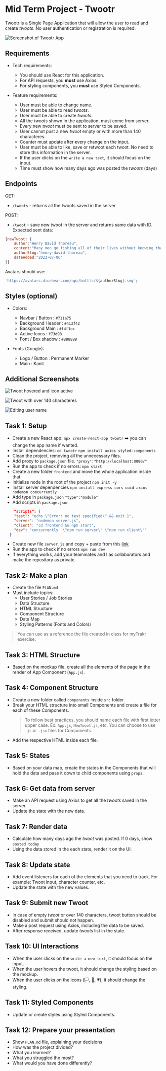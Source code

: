 # Mid Term Project - Twootr

Twootr is a Single Page Application that will allow the user to read and create _twoots_. No user authentication or registration is required.

![Screenshot of Twootr App](/frontend/public/images/screenshot1.png)

## Requirements

- Tech requirements:

  - You should use React for this application.
  - For API requests, you **must** use Axios.
  - For styling components, you **must** use Styled Components.

- Feature requirements:
  - User must be able to change name.
  - User must be able to read _twoots_.
  - User must be able to create _twoots_.
  - All the _twoots_ shown in the application, must come from server.
  - Every new _twoot_ must be sent to server to be saved.
  - User cannot post a new _twoot_ empty or with more than 140 characteres.
  - Counter must update after every change on the input.
  - User must be able to like, save or retwoot each twoot. No need to store this information in the server.
  - If the user clicks on the `write a new text`, it should focus on the input.
  - Time must show how many days ago was posted the _twoots_ (days)

## Endpoints

GET:

- `/twoots` - returns all the twoots saved in the server.

POST:

- `/twoot` - save new twoot in the server and returns same data with ID.
  Expected sent data:

```js
{newTwoot: {
    author:"Henry David Thoreau",
    content:"Many men go fishing all of their lives without knowing that it is not fish they are after.",
    authorSlug:"henry-david-thoreau",
    dateAdded:"2022-07-06"
}}
```

Avatars should use:

```js
`https://avatars.dicebear.com/api/bottts/${authorSlug}.svg`;
```

## Styles (optional)

- Colors:

  - Navbar / Button : `#711a75`
  - Background Header : `#413f42`
  - Background Main : `#f4f1ec`
  - Active Icons : `f73d93`
  - Font / Box shadow : `#888888`

- Fonts (Google):
  - Logo / Button : Permanent Marker
  - Main : Kanit

## Additional Screenshots

![Twoot hovered and icon active](/frontend/public/images/screenshot2.png)

![Twoot with over 140 characteres](/frontend/public/images/screenshot3.png)

![Editing user name](/frontend/public/images/screenshot4.png)

## Task 1: Setup

- Create a new React app:
  `npx create-react-app twootr`
  ➡️ you can change the app name if wanted.
- Install dependencies:
  `cd twootr`
  `npm install axios styled-components`
- Clean the project, removing all the unnecessary files.
- Add proxy to `package.json` file.
`"proxy":"http://localhost:8080/"`
- Run the app to check if no errors:
  `npm start`
- Create a new folder `frontend` and move the whole application inside that.
- Initialize node in the root of the project
  `npm init -y`
- Install server dependencies
  `npm install express cors uuid axios nodemon concurrently`
- Add type in `package.json`
  `"type":"module"`
- Add scripts in `package.json`
```json
    "scripts": {
    "test": "echo \"Error: no test specified\" && exit 1",
    "server": "nodemon server.js",
    "client": "cd frontend && npm start",
    "dev": "concurrently  \"npm run server\" \"npm run client\""
  }
```
- Create new file `server.js` and copy + paste from this [link](https://gist.github.com/adlascio/d0b7cf0fb62ced40d21b75264dfbe759)
- Run the app to check if no errors
  `npm run dev`
- If everything works, add your teammates and I as collaborators and make the repository as private.


## Task 2: Make a plan

- Create the file `PLAN.md`
- Must include topics:
  - User Stories / Job Stories
  - Data Structure
  - HTML Structure
  - Component Structure
  - Data Map
  - Styling Patterns (Fonts and Colors)

> You can use as a reference the file created in class for myTrakr exercise.

## Task 3: HTML Structure

- Based on the mockup file, create all the elements of the page in the render of App Component (`App.js`).

## Task 4: Component Structure

- Create a new folder called `components` inside `src` folder.
- Break your HTML structure into small Components and create a file for each of these Components.
  > To follow best practices, you should name each file with first letter upper case. Ex: `App.js`, `NewTwoot.js`, etc.
  > You can choose to use `.js` or `.jsx` files for Components.
- Add the respective HTML inside each file.

## Task 5: States

- Based on your data map, create the states in the Components that will hold the data and pass it down to child components using `props`.

## Task 6: Get data from server

- Make an API request using Axios to get all the _twoots_ saved in the server.
- Update the state with the new data.

## Task 7: Render data

- Calculate how many days ago the _twoot_ was posted. If 0 days, show `posted today`
- Using the data stored in the each state, render it on the UI.

## Task 8: Update state

- Add event listeners for each of the elements that you need to track. For example: Twoot input, character counter, etc.
- Update the state with the new values.

## Task 9: Submit new Twoot

- In case of empty _twoot_ or over 140 characters, twoot button should be disabled and submit should not happen.
- Make a post request using Axios, including the data to be saved.
- After response received, update _twoots_ list in the state.

## Task 10: UI Interactions

- When the user clicks on the `write a new text`, it should focus on the input.
- When the user hovers the twoot, it should change the styling based on the mockup.
- When the user clicks on the icons (🏳️, 🔄, 💗), it should change the styling.

## Task 11: Styled Components

- Update or create styles using Styled Components.

## Task 12: Prepare your presentation

- Show `PLAN.md` file, explaining your decisions
- How was the project divided?
- What you learned?
- What you struggled the most?
- What would you have done differently?